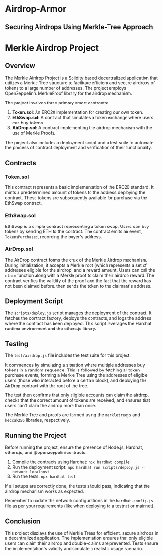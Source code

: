 # Airdrop-Armor

## Securing Airdrops Using Merkle-Tree Approach

# Merkle Airdrop Project

## Overview

The Merkle Airdrop Project is a Solidity based decentralized application that utilizes a Merkle Tree structure to facilitate efficient and secure airdrops of tokens to a large number of addresses. The project employs OpenZeppelin's MerkleProof library for the airdrop mechanism.

The project involves three primary smart contracts:

1. **Token.sol**: An ERC20 implementation for creating our own token.
2. **EthSwap.sol**: A contract that simulates a token exchange where users can buy tokens.
3. **AirDrop.sol**: A contract implementing the airdrop mechanism with the use of Merkle Proofs.

The project also includes a deployment script and a test suite to automate the process of contract deployment and verification of their functionality.

## Contracts

### Token.sol

This contract represents a basic implementation of the ERC20 standard. It mints a predetermined amount of tokens to the address deploying the contract. These tokens are subsequently available for purchase via the EthSwap contract.

### EthSwap.sol

EthSwap is a simple contract representing a token swap. Users can buy tokens by sending ETH to the contract. The contract emits an event, `TokensPurchased`, recording the buyer's address.

### AirDrop.sol

The AirDrop contract forms the crux of the Merkle Airdrop mechanism. During initialization, it accepts a Merkle root (which represents a set of addresses eligible for the airdrop) and a reward amount. Users can call the `claim` function along with a Merkle proof to claim their airdrop reward. The contract verifies the validity of the proof and the fact that the reward has not been claimed before, then sends the token to the claimant's address.

## Deployment Script

The `scripts/deploy.js` script manages the deployment of the contract. It fetches the contract factory, deploys the contracts, and logs the address where the contract has been deployed. This script leverages the Hardhat runtime environment and the ethers.js library.

## Testing

The `test/airdrop.js` file includes the test suite for this project. 

It commences by simulating a situation where multiple addresses buy tokens in a random sequence. This is followed by fetching all token purchase events, forming a Merkle Tree using the addresses of eligible users (those who interacted before a certain block), and deploying the AirDrop contract with the root of the tree.

The test then confirms that only eligible accounts can claim the airdrop, checks that the correct amount of tokens are received, and ensures that users can't claim the airdrop more than once.

The Merkle Tree and proofs are formed using the `merkletreejs` and `keccak256` libraries, respectively.

## Running the Project

Before running the project, ensure the presence of Node.js, Hardhat, ethers.js, and @openzeppelin/contracts.

1. Compile the contracts using Hardhat: `npx hardhat compile`
2. Run the deployment script: `npx hardhat run scripts/deploy.js --network localhost`
3. Run the tests: `npx hardhat test`

If all setups are correctly done, the tests should pass, indicating that the airdrop mechanism works as expected.

Remember to update the network configurations in the `hardhat.config.js` file as per your requirements (like when deploying to a testnet or mainnet).

## Conclusion

This project displays the use of Merkle Trees for efficient, secure airdrops in a decentralized application. The implementation ensures that only eligible users can claim their airdrop and double-claims are prevented. Tests ensure the implementation's validity and simulate a realistic usage scenario.
